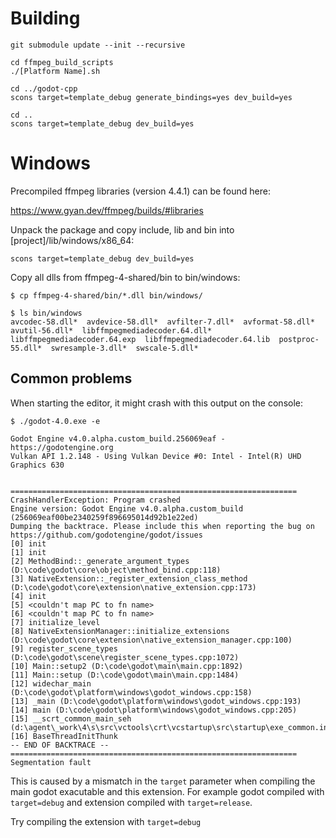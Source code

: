 # Building

```
git submodule update --init --recursive

cd ffmpeg_build_scripts
./[Platform Name].sh

cd ../godot-cpp
scons target=template_debug generate_bindings=yes dev_build=yes

cd ..
scons target=template_debug dev_build=yes
```
# Windows

Precompiled ffmpeg libraries (version 4.4.1) can be found here:

https://www.gyan.dev/ffmpeg/builds/#libraries

Unpack the package and copy include, lib and bin into [project]/lib/windows/x86_64:

```
scons target=template_debug dev_build=yes
```

Copy all dlls from ffmpeg-4-shared/bin to bin/windows:

```
$ cp ffmpeg-4-shared/bin/*.dll bin/windows/

$ ls bin/windows
avcodec-58.dll*  avdevice-58.dll*  avfilter-7.dll*  avformat-58.dll*  avutil-56.dll*  libffmpegmediadecoder.64.dll*  libffmpegmediadecoder.64.exp  libffmpegmediadecoder.64.lib  postproc-55.dll*  swresample-3.dll*  swscale-5.dll*
```

## Common problems

When starting the editor, it might crash with this output on the console:

```
$ ./godot-4.0.exe -e

Godot Engine v4.0.alpha.custom_build.256069eaf - https://godotengine.org
Vulkan API 1.2.148 - Using Vulkan Device #0: Intel - Intel(R) UHD Graphics 630


================================================================
CrashHandlerException: Program crashed
Engine version: Godot Engine v4.0.alpha.custom_build (256069eaf00be2340259f896695014d92b1e22ed)
Dumping the backtrace. Please include this when reporting the bug on https://github.com/godotengine/godot/issues
[0] init
[1] init
[2] MethodBind::_generate_argument_types (D:\code\godot\core\object\method_bind.cpp:118)
[3] NativeExtension::_register_extension_class_method (D:\code\godot\core\extension\native_extension.cpp:173)
[4] init
[5] <couldn't map PC to fn name>
[6] <couldn't map PC to fn name>
[7] initialize_level
[8] NativeExtensionManager::initialize_extensions (D:\code\godot\core\extension\native_extension_manager.cpp:100)
[9] register_scene_types (D:\code\godot\scene\register_scene_types.cpp:1072)
[10] Main::setup2 (D:\code\godot\main\main.cpp:1892)
[11] Main::setup (D:\code\godot\main\main.cpp:1484)
[12] widechar_main (D:\code\godot\platform\windows\godot_windows.cpp:158)
[13] _main (D:\code\godot\platform\windows\godot_windows.cpp:193)
[14] main (D:\code\godot\platform\windows\godot_windows.cpp:205)
[15] __scrt_common_main_seh (d:\agent\_work\4\s\src\vctools\crt\vcstartup\src\startup\exe_common.inl:288)
[16] BaseThreadInitThunk
-- END OF BACKTRACE --
================================================================
Segmentation fault
```

This is caused by a mismatch in the `target` parameter when compiling the main godot exacutable and this extension. For example godot compiled with `target=debug` and extension compiled with `target=release`.

Try compiling the extension with `target=debug`
